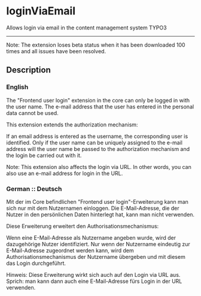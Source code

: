 # loginViaEmail
Allows login via email in the content management system TYPO3


------------------------------------------------------------

Note: The extension loses beta status when it has been downloaded 100 times and all issues have been resolved. 

## Description 
### English
The "Frontend user login" extension in the core can only be logged in with the user name.  The e-mail address that the user has entered in the personal data cannot be used. 

This extension extends the authorization mechanism: 

If an email address is entered as the username, the corresponding user is identified. Only if the user name can be uniquely assigned to the e-mail address will the user name be passed to the authorization mechanism and the login be carried out with it. 

Note: This extension also affects the login via URL. In other words, you can also use an e-mail address for login in the URL. 

### German :: Deutsch
Mit der im Core befindlichen "Frontend user login"-Erweiterung kann man sich nur mit dem Nutzernamen einloggen. Die E-Mail-Adresse, die der Nutzer in den persönlichen Daten hinterlegt hat, kann man nicht verwenden.

Diese Erweiterung erweitert den Authorisationsmechanismus: 

Wenn eine E-Mail-Adresse als Nutzername angeben wurde, wird der dazugehörige Nutzer identifiziert. Nur wenn der Nutzername eindeutig  zur E-Mail-Adresse zugeordnet werden kann, wird dem Authorisationsmechanismus der Nutzername übergeben und mit diesem das Login durchgeführt. 

Hinweis: Diese Erweiterung wirkt sich auch auf den Login via URL aus. Sprich: man kann dann auch eine E-Mail-Adresse fürs Login in der URL verwenden. 

